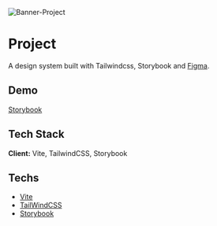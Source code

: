 ![Banner-Project](https://user-images.githubusercontent.com/66570560/195714282-d5506b48-fc88-4e6c-886f-6b2c1897583e.png)

# Project

A design system built with Tailwindcss, Storybook and [Figma](https://www.figma.com/file/xG2qk4PwB23wKzre6hSgeq/Ignite-Lab---Criando-Design-System?node-id=4%3A20).

## Demo

[Storybook](https://rbpolim.github.io/ignite-lab-ds/)

## Tech Stack

**Client:** Vite, TailwindCSS, Storybook

## Techs

- [Vite](https://vitejs.dev/)
- [TailWindCSS](https://tailwindcss.com/)
- [Storybook](https://storybook.js.org/)
